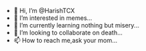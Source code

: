 - 👋 Hi, I’m @HarishTCX
- 👀 I’m interested in memes...
- 🌱 I’m currently learning nothing but misery...
- 💞️ I’m looking to collaborate on death...
- 📫 How to reach me,ask your mom...

<!---
HarishTCX/onum theriyatham mannu k**thi ga naanu.
--->
